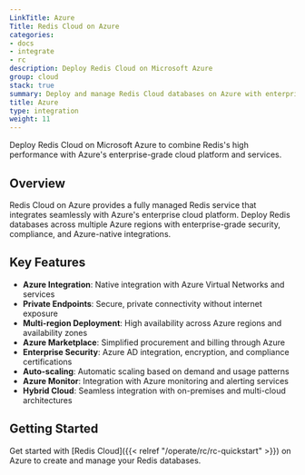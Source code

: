 ```yaml
---
LinkTitle: Azure
Title: Redis Cloud on Azure
categories:
- docs
- integrate
- rc
description: Deploy Redis Cloud on Microsoft Azure
group: cloud
stack: true
summary: Deploy and manage Redis Cloud databases on Azure with enterprise-grade security and global reach.
title: Azure
type: integration
weight: 11
---
```


Deploy Redis Cloud on Microsoft Azure to combine Redis's high performance with Azure's enterprise-grade cloud platform and services.

## Overview

Redis Cloud on Azure provides a fully managed Redis service that integrates seamlessly with Azure's enterprise cloud platform. Deploy Redis databases across multiple Azure regions with enterprise-grade security, compliance, and Azure-native integrations.

## Key Features

- **Azure Integration**: Native integration with Azure Virtual Networks and services
- **Private Endpoints**: Secure, private connectivity without internet exposure
- **Multi-region Deployment**: High availability across Azure regions and availability zones
- **Azure Marketplace**: Simplified procurement and billing through Azure
- **Enterprise Security**: Azure AD integration, encryption, and compliance certifications
- **Auto-scaling**: Automatic scaling based on demand and usage patterns
- **Azure Monitor**: Integration with Azure monitoring and alerting services
- **Hybrid Cloud**: Seamless integration with on-premises and multi-cloud architectures

## Getting Started

Get started with [Redis Cloud]({{< relref "/operate/rc/rc-quickstart" >}}) on Azure to create and manage your Redis databases.
